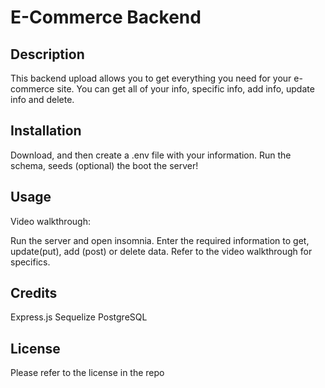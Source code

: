 # E-Commerce Backend

## Description

This backend upload allows you to get everything you need for your e-commerce site. You can get all of your info, specific info, add info, update info and delete.

## Installation

Download, and then create a .env file with your information. Run the schema, seeds (optional) the boot the server!

## Usage

Video walkthrough: 

Run the server and open insomnia. Enter the required information to get, update(put), add (post) or delete data. Refer to the video walkthrough for specifics.

## Credits

Express.js 
Sequelize 
PostgreSQL

## License

Please refer to the license in the repo

